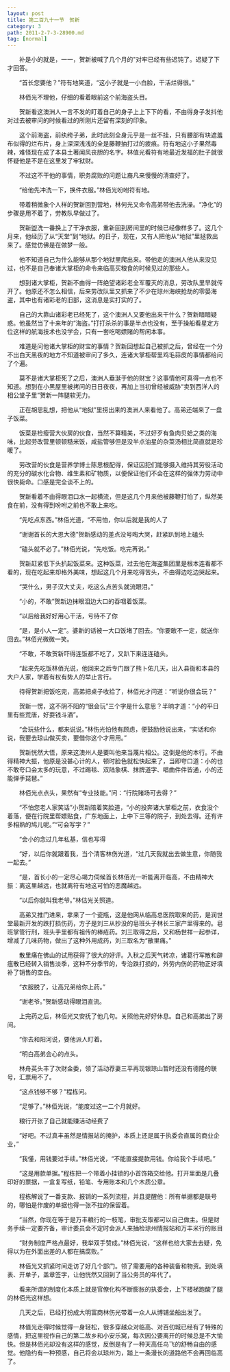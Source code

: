 ```yaml
---
layout: post
title: 第二百九十一节　贺新
category: 3
path: 2011-2-7-3-28900.md
tag: [normal]
---
```


　　补是小的就是，一一，贺新被喊了几个月的"对牢已经有些迟钝了。迟疑了下才回答。

　　“首长您要他？”符有地笑道，“这小子就是一小白脸，干活烂得很。”

　　林佰光不理他，仔细的看着眼前这个前海盗头目。

　　贺新看这澳洲人一言不发的盯着自己的身子上上下下的看，不由得身子发抖他对过去被审问的时候看过的所刚片还留有深刻的印象。

　　这个前海盗，前纨绔子弟，此时此刻全身元乎是一丝不挂，只有腰部有块遮羞布似得的烂布片，身上深深浅浅的全是藤鞭抽打过的疲痕。符有地这小子果然毒辣，难怪现在成了本县土著闻风丧胆的名字。林值光看符有地最近发福的肚子就很怀疑他是不是在这里发了牢狱财。

　　不过这不干他的事情，职务腐败的问题让裔凡来慢慢的清查好了。

　　“给他先冲洗一下，换件衣服。”林佰光吩咐符有地。

　　带着稍微象个人样的贺新回到营地，林何光又命令高弟带他去洗澡。“净化”的步骤是用不着了，劳教队早做过了。

　　贺新盥洗一番换上了干净衣服，重新回到房间里的时候已经像样多了。这几个月来，他经历了从“天堂”到“地狱。的日子，现在，又有人把他从“地狱”里拯救出来了。感觉仿佛是在做梦一般。

　　他不知道自己为什么能够从那个地狱里爬出来。带他走的澳洲人他从来没见过，也不是自己奉诸大掌柜的命令来临高买粮食的时候见过的那些人。

　　想到诸大掌柜，贺新不由得一阵绝望诸彩老全军覆灭的消息，劳改队里早就传开了。他原还不怎么相信，后来劳改队里又抓来了不少在琼州海峡抢劫的零晏海盗，其中也有诸彩老的旧部，这消息是实打实的了。

　　自己的大靠山诸彩老已经死了，这个澳洲人又要他出来干什么？贺新暗暗疑惑。他虽然当了十来年的“海盗。”打打杀杀的事是半点也没有，至于操船看星定方位这样的航海技术也没学会，只有一套吃喝嫖赌的帮闲本事。

　　难道是问他诸大掌柜的财宝的事情？贺新回想起自己被抓之后，曾经在一个分不出白天黑夜的地方不知道被审问了多久，连诸大掌柜帮里鸡毛蒜皮的事情都给问了个遍。

　　莫不是诸大掌柜死了之后，澳洲人垂涎于他的财宝？这事情他可真得一点也不知道。想到在小黑屋里被拷问的日日夜夜，再加上当初曾经被威胁“卖到西洋人的相公堂子里”贺新一阵腿软无力。

　　正在胡思乱想，把他从“地狱”里捞出来的澳洲人来看他了。高弟还端来了一盘子饭菜。

　　饭菜是检瘦营大伙房的伙食，当然不算精美，不过好歹有鱼肉贝蛤之类的海味，比起劳改营里顿顿糙米饭，咸盐管够但是没半点油星的杂菜汤相比简直就是珍暖了。

　　劳改营的伙食是营养学博士陈思根配得，保证囚犯们能够摄入维持其劳役活动的充分的碳水化合物、维生素和矿物质，以便保证他们不会在这样的强体力劳动中很快毙命。口感是完全谈不上的。

　　贺新看着不由得眼泪口水一起横流，但是这几个月来他被藤鞭打怕了，纵然美食在前，没有得到吩咐之前也不敢上来吃。

　　“先吃点东西。”林佰光道，“不用怕，你以后就是我的人了

　　“谢谢首长的大恩大德”贺新感动的差点没号啕大哭，赶紧趴到地上磕头

　　“磕头就不必了。”林佰光说，“先吃饭。吃完再说。”

　　贺新赶紧低下头扒起饭菜来。这种饭菜，过去他在海盗集团里是根本连看都不看的，现在吃起来却格外美味，想起这几个月来吃得苦头，不由得边吃边哭起来。

　　“哭什么，男子汉大丈夫，吃这么点苦头就流眼泪。”

　　“小的，不敢”贺新边抹眼泪边大口的吞咽着饭菜。

　　“以后给我好好用心干活，亏待不了你

　　“是，是小人一定”。婆新的话被一大口饭堵了回去。“你要敢不一定，就送你回去。”林佰光微微一笑。

　　“不敢，不敢贺新吓得连饭都不吃了，又趴下来连连磕头。

　　“起来先吃饭林佰光说，他回来之后专门跟了熊卜佑几天，出入县衙和本县的大户人家，学着有权有势人的举止言行。

　　待得贺新把饭吃完，高弟把桌子收拾了，林佰光才问道：“听说你很会玩？”

　　贺新一愣，这不阴不阳的“很会玩”三个字是什么意思？半晌才道：“小的平日里有些荒唐，好耍钱斗酒”。

　　“会玩些什么，都来说说。”林伤光怕他有顾虑，便鼓励他说出来，“实话和你说，我要去琼山做买卖，要借你这个才用用。”

　　贺新恍然大悟，原来这澳州人是要叫他来当蔑片相公。这倒是他的本行。不由得精神大振，他原是没甚心计的人，顿时脸色就松快起来了，当即夸口道：小的也不敢夸口会太多的玩意，不过踢毯、双陆象棋、抹牌道字、唱曲件件皆通，小的还能弹手琵琶。”

　　林佰光点点头，果然有“专业技能。”问：“行院赌场可去得？”

　　“不怕您老人家笑话”小贺新陪着笑脸道，“小的投奔诸大掌柜之前，衣食没个着落，便在行院里帮嫖贴食，广东地面上，上中下三等的院子，到处去得。还有许多相熟的鸠儿呢。”“可会写字？”

　　“会小的念过几年私基，信也写得

　　“好，以后你就跟着我，当个清客林伤光道，“过几天我就出去做生意，你随我一起去。”

　　“是，首长小的一定尽心竭力伺候首长林佰光一听能离开临高，不由精神大振：离这里越远，也就离符有地这可怕的恶魔越远。

　　“以后你就叫我老爷。”林估光关照道。

　　高弟又推门进来，拿来了一个瓷瓶，这是他网从临高总医院取来的药，是润世堂最新开发的跌打损伤药，方子是刘三从抄没的皂班头子林长三家产里得来的。皂班掌管行刑，班头手里都有祖传的棒疮药。刘三取得之后，又和杨世祥一起参详，增减了几味药物，做出了这种外用成药，刘三取名为“散里痛。”

　　散里痛在佛山的试用获得了很大的好评。入秋之后天气转凉，诸葛行军散和辟瘟散已经转入销售淡季，这种不分季节的，专治跌打损的，外劳内伤的药物正好填补了销售的空白。

　　“衣服脱了，让高兄弟给你上药。”

　　“谢老爷。”贺新感动得眼泪直流。

　　上完药之后，林佰光又安抚了他几句。关照他先好好休息。自己和高弟出了房间。

　　“你去和阳河说，要他派人盯着。

　　“明白高弟会心的点头。

　　林舟英头丰了次财金委，领了活动荐妻三平再现银琼山暂时还没有德隆的联号，汇票用不了。

　　“这点钱够不够？”程栋问。

　　“足够了。”林佰光说，“能度过这一二个月就好。

　　粮行开张了自己就能赚活动经费了

　　“好吧。不过真丰虽然是情报站的掩护，本质上还是属于执委会直属的商业企业，”

　　“我懂，用钱要过手续。”林佰光说，“不能直接提款用钱。你给我个手续吧。”

　　“这是用款单据。”程栋把一个带着小挂锁的小首饰箱交给他。打开里面是几叠印好的票据，一盒复写纸，铅笔、专用账本和几个木质公章。

　　程栋解说了一番支款、报销的一系列流程，并且提醒他：所有单据都是联号的，哪怕是作废的单据也得一张不拉的保留着。

　　“当然，你现在等于是万丰粮行的一枝笔，审批支取都可以自己做主。但是财务手续一定要齐备，审计委员会不定时会派人来抽检琼州情报站和万丰米行的账目

　　“财务制度严格点最好，我举双手赞成。”林佰光说，“这样也给大家去去疑，免得以为在外面出差的人都在搞腐败。”

　　林佰光又抓紧时间走访了好几个部门。领了需要用的各种装备和物资。到处填表、开单子，盖章签字，让他恍然又回到了当公务员的年代了。

　　看来所谓的制度化本质上就是官僚化构不断膨胀的执委会，上下楼梯跑酸了腿的林佰光这样想。

　　几天之后，已经打扮成大明富商林伤光带着一众人从博铺坐船出发了。

　　林值光走得时候觉得一身轻松，很多穿越众对临高、对百仞城已经有了特殊的感情，把这里视作自己的第二故乡和小安乐窝，每次因公要离开的时候总是不大愉快。但是林佰光却没有这样的感觉，反倒是有了一种天高任鸟飞的舒畅自由的感觉。他隐约有一种预感，自己将会以琼州为，踏上一条漫长的道路他不会再回临高了。
